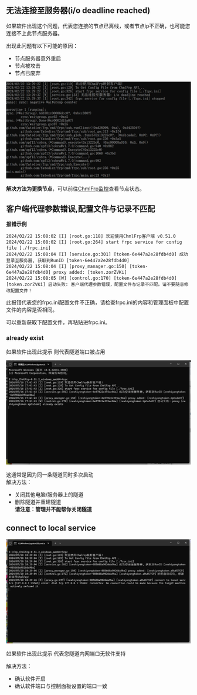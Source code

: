 ## 无法连接至服务器(i/o deadline reached)

如果软件出现这个问题，代表您连接的节点已离线，或者节点ip不正确，也可能您连接不上此节点服务器。

出现此问题有以下可能的原因：

 - 节点服务器意外重启
 - 节点被攻击
 - 节点已废弃

![无法连接至服务器: i/o deadline reached报错截图](./img/frpc/1.webp)

**解决方法为更换节点**，可以前往[ChmlFrp监控](https://panel.chmlfrp.cn/tunnel/status)查看节点状态。

## 客户端代理参数错误,配置文件与记录不匹配

**报错示例**
```shell
2024/02/22 15:08:02 [I] [root.go:118] 欢迎使用ChmlFrp客户端 v0.51.0
2024/02/22 15:08:02 [I] [root.go:264] start frpc service for config file [./frpc.ini]
2024/02/22 15:08:04 [I] [service.go:301] [token-6e447a2e28fdb4d0] 成功登录至服务器, 获取到RunID [token-6e447a2e28fdb4d0]
2024/02/22 15:08:04 [I] [proxy_manager.go:150] [token-6e447a2e28fdb4d0] proxy added: [token.zorZVKi]
2024/02/22 15:08:05 [W] [control.go:170] [token-6e447a2e28fdb4d0] [token.zorZVKi] 启动失败: 客户端代理参数错误，配置文件与记录不匹配。请不要随意修改配置文件！
```
此报错代表您的frpc.ini配置文件不正确，请检查frpc.ini的内容和管理面板中配置文件的内容是否相同。

可以重新获取下配置文件，再粘贴进frpc.ini。  

### already exist  
如果软件出现此提示 则代表隧道端口被占用  

![already exist报错截图](./img/frpc/2.webp)

这通常是因为同一条隧道同时多次启动  
解决方法：
 - 关闭其他电脑/服务器上的隧道  
 - 删除隧道并重建隧道  
**请注意：管理并不能帮你关闭隧道**

## connect to local service

![connect to local service报错截图](./img/frpc/3.webp)

如果软件出现此提示 代表您隧道内网端口无软件支持

解决方法：

- 确认软件开启  
- 确认软件端口与控制面板设置的端口一致  
